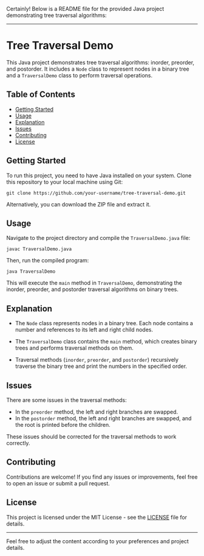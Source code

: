 Certainly! Below is a README file for the provided Java project demonstrating tree traversal algorithms:

---

# Tree Traversal Demo

This Java project demonstrates tree traversal algorithms: inorder, preorder, and postorder. It includes a `Node` class to represent nodes in a binary tree and a `TraversalDemo` class to perform traversal operations.

## Table of Contents

- [Getting Started](#getting-started)
- [Usage](#usage)
- [Explanation](#explanation)
- [Issues](#issues)
- [Contributing](#contributing)
- [License](#license)

## Getting Started

To run this project, you need to have Java installed on your system. Clone this repository to your local machine using Git:

```
git clone https://github.com/your-username/tree-traversal-demo.git
```

Alternatively, you can download the ZIP file and extract it.

## Usage

Navigate to the project directory and compile the `TraversalDemo.java` file:

```
javac TraversalDemo.java
```

Then, run the compiled program:

```
java TraversalDemo
```

This will execute the `main` method in `TraversalDemo`, demonstrating the inorder, preorder, and postorder traversal algorithms on binary trees.

## Explanation

- The `Node` class represents nodes in a binary tree. Each node contains a number and references to its left and right child nodes.

- The `TraversalDemo` class contains the `main` method, which creates binary trees and performs traversal methods on them.

- Traversal methods (`inorder`, `preorder`, and `postorder`) recursively traverse the binary tree and print the numbers in the specified order.

## Issues

There are some issues in the traversal methods:
- In the `preorder` method, the left and right branches are swapped.
- In the `postorder` method, the left and right branches are swapped, and the root is printed before the children.

These issues should be corrected for the traversal methods to work correctly.

## Contributing

Contributions are welcome! If you find any issues or improvements, feel free to open an issue or submit a pull request.

## License

This project is licensed under the MIT License - see the [LICENSE](LICENSE) file for details.

---

Feel free to adjust the content according to your preferences and project details.
